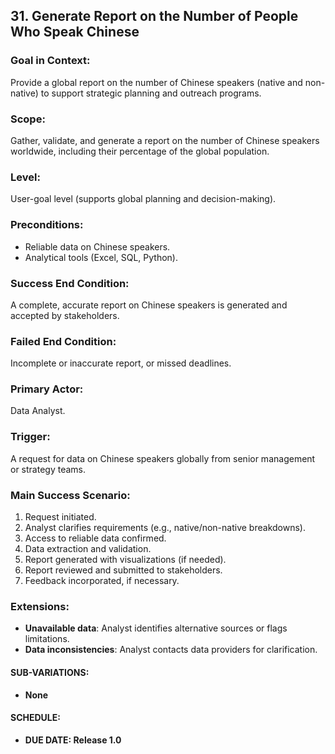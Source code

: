 ## 31. **Generate Report on the Number of People Who Speak Chinese**

### Goal in Context:
Provide a global report on the number of Chinese speakers (native and non-native) to support strategic planning and outreach programs.

### Scope:
Gather, validate, and generate a report on the number of Chinese speakers worldwide, including their percentage of the global population.

### Level:
User-goal level (supports global planning and decision-making).

### Preconditions:
- Reliable data on Chinese speakers.
- Analytical tools (Excel, SQL, Python).

### Success End Condition:
A complete, accurate report on Chinese speakers is generated and accepted by stakeholders.

### Failed End Condition:
Incomplete or inaccurate report, or missed deadlines.

### Primary Actor:
Data Analyst.

### Trigger:
A request for data on Chinese speakers globally from senior management or strategy teams.

### Main Success Scenario:
1. Request initiated.
2. Analyst clarifies requirements (e.g., native/non-native breakdowns).
3. Access to reliable data confirmed.
4. Data extraction and validation.
5. Report generated with visualizations (if needed).
6. Report reviewed and submitted to stakeholders.
7. Feedback incorporated, if necessary.

### Extensions:
- **Unavailable data**: Analyst identifies alternative sources or flags limitations.
- **Data inconsistencies**: Analyst contacts data providers for clarification.

#### **SUB-VARIATIONS**:
- **None**

#### **SCHEDULE**:
- **DUE DATE: Release 1.0**
